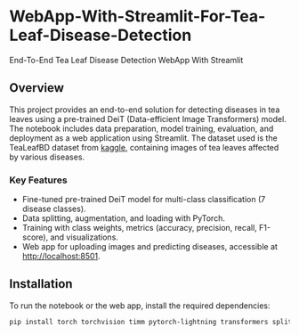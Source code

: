 # WebApp-With-Streamlit-For-Tea-Leaf-Disease-Detection
End-To-End Tea Leaf Disease Detection WebApp With Streamlit


## Overview
This project provides an end-to-end solution for detecting diseases in tea leaves using a pre-trained DeiT (Data-efficient Image Transformers) model. The notebook includes data preparation, model training, evaluation, and deployment as a web application using Streamlit. The dataset used is the TeaLeafBD dataset from [kaggle](https://www.kaggle.com/datasets/bmshahriaalam/tealeafbd-tea-leaf-disease-detection), containing images of tea leaves affected by various diseases.

### Key Features
- Fine-tuned pre-trained DeiT model for multi-class classification (7 disease classes).
- Data splitting, augmentation, and loading with PyTorch.
- Training with class weights, metrics (accuracy, precision, recall, F1-score), and visualizations.
- Web app for uploading images and predicting diseases, accessible at [http://localhost:8501](http://localhost:8501).

## Installation
To run the notebook or the web app, install the required dependencies:

```bash
pip install torch torchvision timm pytorch-lightning transformers split-folders matplotlib seaborn scikit-learn streamlit
